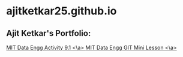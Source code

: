 # ajitketkar25.github.io
## Ajit Ketkar's Portfolio:
<a href=http://github.com/ajitketkar25.github.io/CDE-Activity-9.1> MIT Data Engg Activity 9.1 <\a>
<a href=http://github.com/ajitketkar25.github.io/GitHubMiniLesson> MIT Data Engg GIT Mini Lesson <\a>
